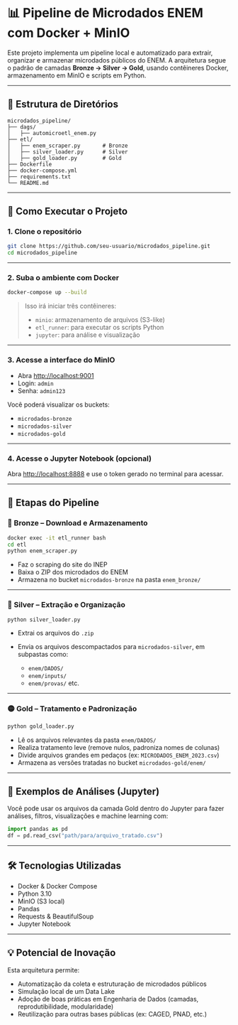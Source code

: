 # 📊 Pipeline de Microdados ENEM com Docker + MinIO

Este projeto implementa um pipeline local e automatizado para extrair, organizar e armazenar microdados públicos do ENEM. A arquitetura segue o padrão de camadas **Bronze → Silver → Gold**, usando contêineres Docker, armazenamento em MinIO e scripts em Python.

---

## 📁 Estrutura de Diretórios

```
microdados_pipeline/
├── dags/
│   ├── automicroetl_enem.py
├── etl/
│   ├── enem_scraper.py       # Bronze
│   ├── silver_loader.py      # Silver
│   ├── gold_loader.py        # Gold
├── Dockerfile
├── docker-compose.yml
├── requirements.txt
└── README.md
```

---

## 🚀 Como Executar o Projeto

### 1. Clone o repositório

```bash
git clone https://github.com/seu-usuario/microdados_pipeline.git
cd microdados_pipeline
```

---

### 2. Suba o ambiente com Docker

```bash
docker-compose up --build
```

> Isso irá iniciar três contêineres:
>
> * `minio`: armazenamento de arquivos (S3-like)
> * `etl_runner`: para executar os scripts Python
> * `jupyter`: para análise e visualização

---

### 3. Acesse a interface do MinIO

* Abra [http://localhost:9001](http://localhost:9001)
* Login: `admin`
* Senha: `admin123`

Você poderá visualizar os buckets:

* `microdados-bronze`
* `microdados-silver`
* `microdados-gold`

---

### 4. Acesse o Jupyter Notebook (opcional)

Abra [http://localhost:8888](http://localhost:8888) e use o token gerado no terminal para acessar.

---

## 🔁 Etapas do Pipeline

### 🔹 Bronze – Download e Armazenamento

```bash
docker exec -it etl_runner bash
cd etl
python enem_scraper.py
```

* Faz o scraping do site do INEP
* Baixa o ZIP dos microdados do ENEM
* Armazena no bucket `microdados-bronze` na pasta `enem_bronze/`

---

### 🔸 Silver – Extração e Organização

```bash
python silver_loader.py
```

* Extrai os arquivos do `.zip`
* Envia os arquivos descompactados para `microdados-silver`, em subpastas como:

  * `enem/DADOS/`
  * `enem/inputs/`
  * `enem/provas/` etc.

---

### 🟡 Gold – Tratamento e Padronização

```bash
python gold_loader.py
```

* Lê os arquivos relevantes da pasta `enem/DADOS/`
* Realiza tratamento leve (remove nulos, padroniza nomes de colunas)
* Divide arquivos grandes em pedaços (ex: `MICRODADOS_ENEM_2023.csv`)
* Armazena as versões tratadas no bucket `microdados-gold/enem/`

---

## 🧪 Exemplos de Análises (Jupyter)

Você pode usar os arquivos da camada Gold dentro do Jupyter para fazer análises, filtros, visualizações e machine learning com:

```python
import pandas as pd
df = pd.read_csv("path/para/arquivo_tratado.csv")
```

---

## 🛠️ Tecnologias Utilizadas

* Docker & Docker Compose
* Python 3.10
* MinIO (S3 local)
* Pandas
* Requests & BeautifulSoup
* Jupyter Notebook

---

## 💡 Potencial de Inovação

Esta arquitetura permite:

* Automatização da coleta e estruturação de microdados públicos
* Simulação local de um Data Lake
* Adoção de boas práticas em Engenharia de Dados (camadas, reprodutibilidade, modularidade)
* Reutilização para outras bases públicas (ex: CAGED, PNAD, etc.)
